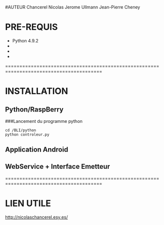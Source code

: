 
#AUTEUR
Chancerel Nicolas 
Jerome Ullmann 
Jean-Pierre Cheney  

# PRE-REQUIS
  
  - Python 4.9.2
  -
  -
  -


========================================================================================
# INSTALLATION
## Python/RaspBerry
###Lancement du programme python
```
cd /BLI/python
python controleur.py
```
## Application Android
## WebService + Interface Emetteur
========================================================================================
# LIEN UTILE
http://nicolaschancerel.esy.es/

